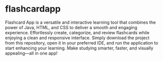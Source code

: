 # flashcardapp
Flashcard App is a versatile and interactive learning tool that combines the power of Java, HTML, and CSS to deliver a smooth and engaging experience. Effortlessly create, categorize, and review flashcards while enjoying a clean and responsive interface. Simply download the project from this repository, open it in your preferred IDE, and run the application to start enhancing your learning. Make studying smarter, faster, and visually appealing—all in one app!
